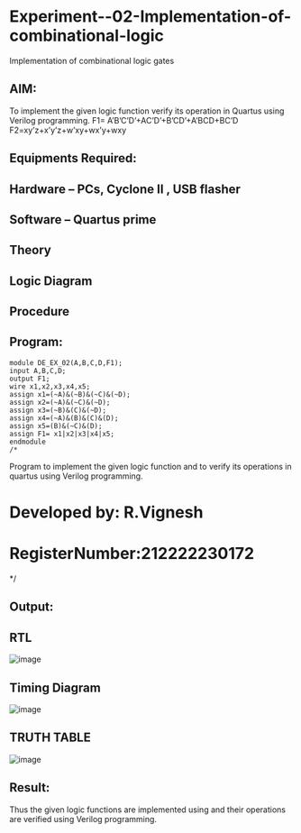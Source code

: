 # Experiment--02-Implementation-of-combinational-logic
Implementation of combinational logic gates
 
## AIM:
To implement the given logic function verify its operation in Quartus using Verilog programming.
 F1= A’B’C’D’+AC’D’+B’CD’+A’BCD+BC’D
F2=xy’z+x’y’z+w’xy+wx’y+wxy
 
 
 
## Equipments Required:
## Hardware – PCs, Cyclone II , USB flasher
## Software – Quartus prime


## Theory
 

## Logic Diagram
## Procedure
## Program:
```
module DE_EX_02(A,B,C,D,F1);
input A,B,C,D;
output F1;
wire x1,x2,x3,x4,x5;
assign x1=(~A)&(~B)&(~C)&(~D);
assign x2=(~A)&(~C)&(~D);
assign x3=(~B)&(C)&(~D);
assign x4=(~A)&(B)&(C)&(D);
assign x5=(B)&(~C)&(D);
assign F1= x1|x2|x3|x4|x5;
endmodule
/*
```
Program to implement the given logic function and to verify its operations in quartus using Verilog programming.
# Developed by: R.Vignesh
# RegisterNumber:212222230172  
*/
## Output:
## RTL
![image](https://github.com/Udhayasankaran04/Experiment--02-Implementation-of-combinational-logic-/assets/119393933/fc756bcc-a442-4611-bb9a-aed46d7bd6bb)

## Timing Diagram
 ![image](https://github.com/Udhayasankaran04/Experiment--02-Implementation-of-combinational-logic-/assets/119393933/11fc3782-a1c8-41f8-a174-af542fe709cc)

## TRUTH TABLE
![image](https://github.com/Udhayasankaran04/Experiment--02-Implementation-of-combinational-logic-/assets/119393933/57c5ce60-e1ff-4ec6-bcf0-24f38c7661c5)

## Result:
Thus the given logic functions are implemented using  and their operations are verified using Verilog programming.
